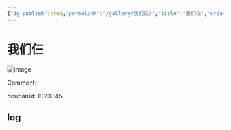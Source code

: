 ```yaml
---
{"dg-publish":true,"permalink":"/gallery/我们仨/","title":"我们仨","created":"2025-05-31T15:52:02.006+08:00"}
---
```



# 我们仨

![image](https://hiraeth-picbed.oss-cn-beijing.aliyuncs.com/20250531155201.webp)

Comment: 



doubanId: 1023045

## log

